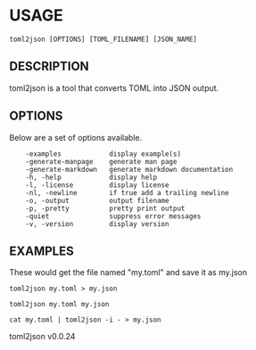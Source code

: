
# USAGE

	toml2json [OPTIONS] [TOML_FILENAME] [JSON_NAME]

## DESCRIPTION


toml2json is a tool that converts TOML into JSON output.


## OPTIONS

Below are a set of options available.

```
    -examples            display example(s)
    -generate-manpage    generate man page
    -generate-markdown   generate markdown documentation
    -h, -help            display help
    -l, -license         display license
    -nl, -newline        if true add a trailing newline
    -o, -output          output filename
    -p, -pretty          pretty print output
    -quiet               suppress error messages
    -v, -version         display version
```


## EXAMPLES


These would get the file named "my.toml" and save it as my.json

    toml2json my.toml > my.json

    toml2json my.toml my.json

	cat my.toml | toml2json -i - > my.json


toml2json v0.0.24
